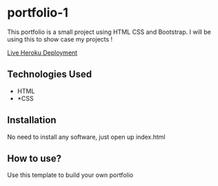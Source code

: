 # portfolio-1
This portfolio is a small project using HTML CSS and Bootstrap. I will be using this to show case my projects !

[Live Heroku Deployment](https://portfolio-ur.herokuapp.com/)



## Technologies Used

* HTML
* *CSS

## Installation
No need to install any software, just open up index.html

## How to use?

Use this template to build your own portfolio